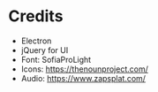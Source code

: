# Credits

- Electron
- jQuery for UI
- Font: SofiaProLight
- Icons: https://thenounproject.com/
- Audio: https://www.zapsplat.com/
